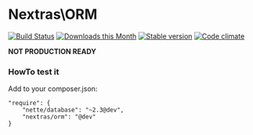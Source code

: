 Nextras\ORM
===========

[![Build Status](https://travis-ci.org/nextras/orm.svg?branch=master)](https://travis-ci.org/nextras/orm)
[![Downloads this Month](https://img.shields.io/packagist/dm/nextras/orm.svg)](https://packagist.org/packages/nextras/orm)
[![Stable version](http://img.shields.io/packagist/v/nextras/orm.svg)](https://packagist.org/packages/nextras/orm)
[![Code climate](http://img.shields.io/codeclimate/github/nextras/orm.svg)](https://codeclimate.com/github/nextras/orm)


**NOT PRODUCTION READY**

### HowTo test it

Add to your composer.json:

```
"require": {
	"nette/database": "~2.3@dev",
	"nextras/orm": "@dev"
}
```
